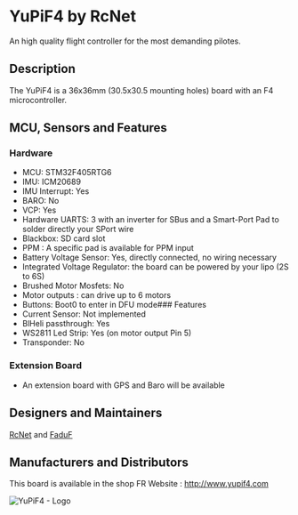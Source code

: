 # YuPiF4 by RcNet

An high quality flight controller for the most demanding pilotes.

## Description

The YuPiF4 is a 36x36mm (30.5x30.5 mounting holes) board with an F4 microcontroller.

## MCU, Sensors and Features
### Hardware  
- MCU: STM32F405RTG6  
- IMU: ICM20689  
- IMU Interrupt: Yes  
- BARO: No  
- VCP: Yes  
- Hardware UARTS: 3 with an inverter for SBus and a Smart-Port Pad to solder directly your SPort wire  
- Blackbox: SD card slot  
- PPM : A specific pad is available for PPM input  
- Battery Voltage Sensor: Yes, directly connected, no wiring necessary  
- Integrated Voltage Regulator: the board can be powered by your lipo (2S to 6S)  
- Brushed Motor Mosfets: No  
- Motor outputs : can drive up to 6 motors  
- Buttons: Boot0 to enter in DFU mode### Features  
- Current Sensor: Not implemented  
- BlHeli passthrough: Yes   
- WS2811 Led Strip: Yes (on motor output Pin 5)  
- Transponder: No

### Extension Board
- An extension board with GPS and Baro will be available

## Designers and Maintainers

[RcNet](https://github.com/ted-rcnet) and [FaduF](https://github.com/Faduf)

## Manufacturers and Distributors

This board is available in the shop FR
Website : http://www.yupif4.com

![YuPiF4 - Logo](http://www.yupif4.com/imgs/YuPiF4.jpg)
